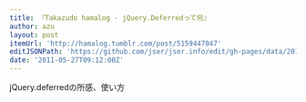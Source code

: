 ```yaml
---
title: 『Takazudo hamalog - jQuery.Deferredって何』
author: azu
layout: post
itemUrl: 'http://hamalog.tumblr.com/post/5159447047'
editJSONPath: 'https://github.com/jser/jser.info/edit/gh-pages/data/2011/05/index.json'
date: '2011-05-27T09:12:00Z'
---
```

jQuery.deferredの所感、使い方
